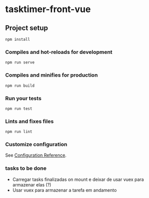 # tasktimer-front-vue

## Project setup
```
npm install
```

### Compiles and hot-reloads for development
```
npm run serve
```

### Compiles and minifies for production
```
npm run build
```

### Run your tests
```
npm run test
```

### Lints and fixes files
```
npm run lint
```

### Customize configuration
See [Configuration Reference](https://cli.vuejs.org/config/).

### tasks to be done
- Carregar tasks finalizadas on mount e deixar de usar vuex para armazenar elas (?)
- Usar vuex para armazenar a tarefa em andamento
